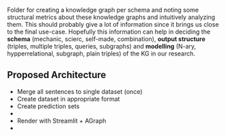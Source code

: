 Folder for creating a knowledge graph per schema and noting some structural metrics about these knowledge graphs and intuitively analyzing them. This should probably give a lot of information since it brings us close to the final use-case. Hopefully this information can help in deciding the **schema** (mechanic, scierc, self-made, combination), **output structure** (triples, multiple triples, queries, subgraphs) and **modelling** (N-ary, hypperrelational, subgraph, plain triples) of the KG in our research.

## Proposed Architecture

- Merge all sentences to single dataset (once)
- Create dataset in appropriate format
- Create prediction sets
- 
- Render with Streamlit + AGraph
- 